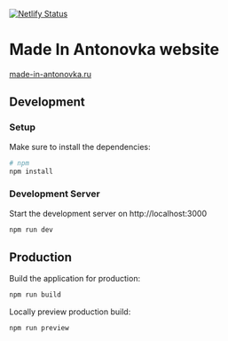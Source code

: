 [![Netlify Status](https://api.netlify.com/api/v1/badges/a84895bf-bd88-4035-9f91-b39458b37dd1/deploy-status)](https://app.netlify.com/sites/made-in-antonovka/deploys)

# Made In Antonovka website

[made-in-antonovka.ru](https://made-in-antonovka.ru)

## Development

### Setup

Make sure to install the dependencies:

```bash
# npm
npm install
```

### Development Server

Start the development server on http://localhost:3000

```bash
npm run dev
```

## Production

Build the application for production:

```bash
npm run build
```

Locally preview production build:

```bash
npm run preview
```
